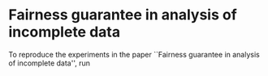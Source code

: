 # Fairness guarantee in analysis of incomplete data

To reproduce the experiments in the paper ``Fairness guarantee in analysis of incomplete data'', run 

